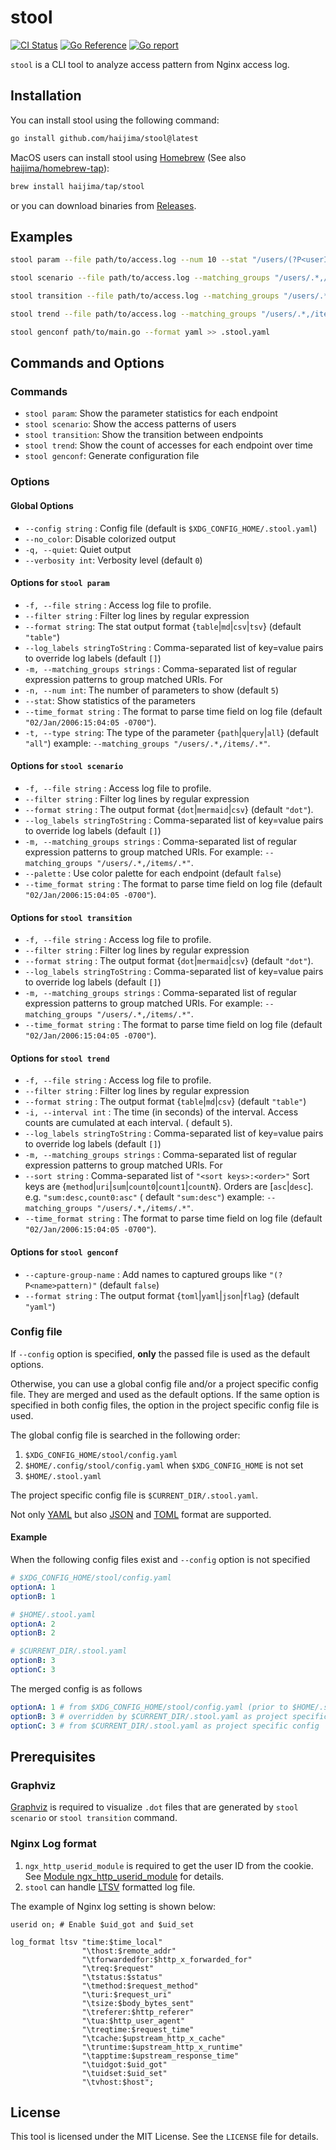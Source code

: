 # stool

[![CI Status](https://github.com/haijima/stool/workflows/CI/badge.svg?branch=main)](https://github.com/haijima/stool/actions)
[![Go Reference](https://pkg.go.dev/badge/github.com/haijima/stool.svg)](https://pkg.go.dev/github.com/haijima/stool)
[![Go report](https://goreportcard.com/badge/github.com/haijima/stool)](https://goreportcard.com/report/github.com/haijima/stool)

`stool` is a CLI tool to analyze access pattern from Nginx access log.

## Installation

You can install stool using the following command:

``` sh
go install github.com/haijima/stool@latest
```

MacOS users can install stool using [Homebrew](https://brew.sh/) (See also [haijima/homebrew-tap](http://github.com/haijima/homebrew-tap)):

``` sh
brew install haijima/tap/stool
```

or you can download binaries from [Releases](https://github.com/haijima/stool/releases).


## Examples

``` sh
stool param --file path/to/access.log --num 10 --stat "/users/(?P<userId>[^/]+)$"

stool scenario --file path/to/access.log --matching_groups "/users/.*,/items/.*" --format dot | dot -T svg -o scenario.svg && open scenario.svg

stool transition --file path/to/access.log --matching_groups "/users/.*,/items/.*" --format dot | dot -T svg -o transition.svg && open transition.svg

stool trend --file path/to/access.log --matching_groups "/users/.*,/items/.*" --interval 10

stool genconf path/to/main.go --format yaml >> .stool.yaml
```

## Commands and Options

### Commands

- `stool param`: Show the parameter statistics for each endpoint
- `stool scenario`: Show the access patterns of users
- `stool transition`: Show the transition between endpoints
- `stool trend`: Show the count of accesses for each endpoint over time
- `stool genconf`: Generate configuration file

### Options

#### Global Options

- `--config string` : Config file (default is `$XDG_CONFIG_HOME/.stool.yaml`)
- `--no_color`: Disable colorized output
- `-q, --quiet`: Quiet output
- `--verbosity int`: Verbosity level (default `0`)

#### Options for `stool param`

- `-f, --file string` : Access log file to profile.
- `--filter string` : Filter log lines by regular expression
- `--format string`: The stat output format {`table`|`md`|`csv`|`tsv`} (default `"table"`)
- `--log_labels stringToString` : Comma-separated list of key=value pairs to override log labels (default `[]`)
- `-m, --matching_groups strings` : Comma-separated list of regular expression patterns to group matched URIs. For
- `-n, --num int`: The number of parameters to show (default `5`)
- `--stat`: Show statistics of the parameters
- `--time_format string` : The format to parse time field on log file (default `"02/Jan/2006:15:04:05 -0700"`).
- `-t, --type string`: The type of the parameter {`path`|`query`|`all`} (default `"all"`)
  example: `--matching_groups "/users/.*,/items/.*"`.

#### Options for `stool scenario`

- `-f, --file string` : Access log file to profile.
- `--filter string` : Filter log lines by regular expression
- `--format string` : The output format {`dot`|`mermaid`|`csv`} (default `"dot"`).
- `--log_labels stringToString` : Comma-separated list of key=value pairs to override log labels (default `[]`)
- `-m, --matching_groups strings` : Comma-separated list of regular expression patterns to group matched URIs. For
  example: `--matching_groups "/users/.*,/items/.*"`.
- `--palette` : Use color palette for each endpoint (default `false`)
- `--time_format string` : The format to parse time field on log file (default `"02/Jan/2006:15:04:05 -0700"`).

#### Options for `stool transition`

- `-f, --file string` : Access log file to profile.
- `--filter string` : Filter log lines by regular expression
- `--format string` : The output format {`dot`|`mermaid`|`csv`} (default `"dot"`).
- `--log_labels stringToString` : Comma-separated list of key=value pairs to override log labels (default `[]`)
- `-m, --matching_groups strings` : Comma-separated list of regular expression patterns to group matched URIs. For
  example: `--matching_groups "/users/.*,/items/.*"`.
- `--time_format string` : The format to parse time field on log file (default `"02/Jan/2006:15:04:05 -0700"`).

#### Options for `stool trend`

- `-f, --file string` : Access log file to profile.
- `--filter string` : Filter log lines by regular expression
- `--format string` : The output format {`table`|`md`|`csv`} (default `"table"`)
- `-i, --interval int` : The time (in seconds) of the interval. Access counts are cumulated at each interval. (
  default `5`).
- `--log_labels stringToString` : Comma-separated list of key=value pairs to override log labels (default `[]`)
- `-m, --matching_groups strings` : Comma-separated list of regular expression patterns to group matched URIs. For
- `--sort string` : Comma-separated list of `"<sort keys>:<order>"` Sort keys
  are {`method`|`uri`|`sum`|`count0`|`count1`|`countN`}. Orders are [`asc`|`desc`]. e.g. `"sum:desc,count0:asc"` (
  default `"sum:desc"`)
  example: `--matching_groups "/users/.*,/items/.*"`.
- `--time_format string` : The format to parse time field on log file (default `"02/Jan/2006:15:04:05 -0700"`).

#### Options for `stool genconf`

- `--capture-group-name` : Add names to captured groups like `"(?P<name>pattern)"` (default `false`)
- `--format string` : The output format {`toml`|`yaml`|`json`|`flag`} (default `"yaml"`)

### Config file

If `--config` option is specified, **only** the passed file is used as the default options.

Otherwise, you can use a global config file and/or a project specific config file.
They are merged and used as the default options.
If the same option is specified in both config files, the option in the project specific config file is used.

The global config file is searched in the following order:

1. `$XDG_CONFIG_HOME/stool/config.yaml`
2. `$HOME/.config/stool/config.yaml` when `$XDG_CONFIG_HOME` is not set
3. `$HOME/.stool.yaml`

The project specific config file is `$CURRENT_DIR/.stool.yaml`.

Not only [YAML](https://yaml.org/) but also [JSON](https://www.json.org/json-en.html) and [TOML](https://toml.io/en/) format are supported.

#### Example

When the following config files exist and `--config` option is not specified
```yaml
# $XDG_CONFIG_HOME/stool/config.yaml
optionA: 1
optionB: 1

# $HOME/.stool.yaml
optionA: 2
optionB: 2

# $CURRENT_DIR/.stool.yaml
optionB: 3
optionC: 3
```

The merged config is as follows
```yaml
optionA: 1 # from $XDG_CONFIG_HOME/stool/config.yaml (prior to $HOME/.stool.yaml as global config) 
optionB: 3 # overridden by $CURRENT_DIR/.stool.yaml as project specific config
optionC: 3 # from $CURRENT_DIR/.stool.yaml as project specific config
```

## Prerequisites

### Graphviz

[Graphviz](https://graphviz.org/) is required to visualize `.dot` files that are generated by `stool scenario`
or `stool transition` command.

### Nginx Log format

1. `ngx_http_userid_module` is required to get the user ID from the cookie.
   See [Module ngx\_http\_userid\_module](http://nginx.org/en/docs/http/ngx_http_userid_module.html) for details.
2. `stool` can handle [LTSV](http://ltsv.org/) formatted log file.

The example of Nginx log setting is shown below:

```nginx configuration
userid on; # Enable $uid_got and $uid_set

log_format ltsv "time:$time_local"
                "\thost:$remote_addr"
                "\tforwardedfor:$http_x_forwarded_for"
                "\treq:$request"
                "\tstatus:$status"
                "\tmethod:$request_method"
                "\turi:$request_uri"
                "\tsize:$body_bytes_sent"
                "\treferer:$http_referer"
                "\tua:$http_user_agent"
                "\treqtime:$request_time"
                "\tcache:$upstream_http_x_cache"
                "\truntime:$upstream_http_x_runtime"
                "\tapptime:$upstream_response_time"
                "\tuidgot:$uid_got"
                "\tuidset:$uid_set"
                "\tvhost:$host";
```

## License

This tool is licensed under the MIT License. See the `LICENSE` file for details.
